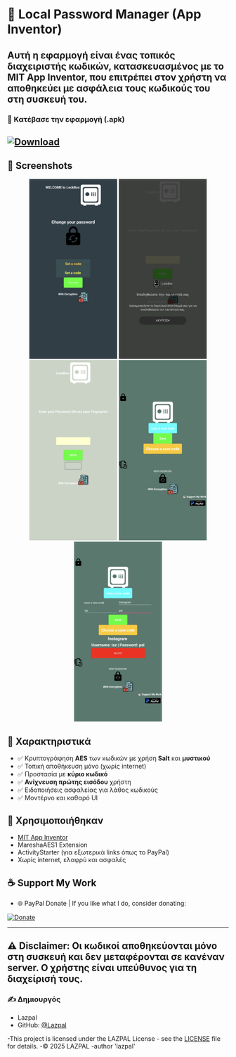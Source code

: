 # 🔐 Local Password Manager (App Inventor)

Αυτή η εφαρμογή είναι ένας **τοπικός διαχειριστής κωδικών**, κατασκευασμένος με το **MIT App Inventor**, που επιτρέπει στον χρήστη να αποθηκεύει με ασφάλεια τους κωδικούς του στη συσκευή του.
---
### 📲 Κατέβασε την εφαρμογή (.apk)
[![Download](https://img.shields.io/badge/Download-APK-blue?style=for-the-badge&logo=android)](https://github.com/Lazpal/Local-Password-Manager-LockBox/blob/main/LockBox.apk)
---
## 📸 Screenshots
 <p align="center">
  <img src="Screenshot/Screenshot_20250511_223829.jpg" width="200"/>
  <img src="Screenshot/Screenshot_20250511_223843.jpg" width="200"/>
  <img src="Screenshot/Screenshot_20250511_223851.jpg" width="200"/>
  <img src="Screenshot/Screenshot_20250511_223906.jpg" width="200"/>
  <img src="Screenshot/Screenshot_20250511_223934.jpg" width="200"/>
</p>

## 📱 Χαρακτηριστικά

- ✅ Κρυπτογράφηση **AES** των κωδικών με χρήση **Salt** και **μυστικού**
- ✅ Τοπική αποθήκευση μόνο (χωρίς internet)
- ✅ Προστασία με **κύριο κωδικό**
- ✅ **Ανίχνευση πρώτης εισόδου** χρήστη
- ✅ Ειδοποιήσεις ασφαλείας για λάθος κωδικούς
- ✅ Μοντέρνο και καθαρό UI

## 🔧 Χρησιμοποιήθηκαν

- [MIT App Inventor](https://appinventor.mit.edu/)
- MareshaAES1 Extension
- ActivityStarter (για εξωτερικά links όπως το PayPal)
- Χωρίς internet, ελαφρύ και ασφαλές


## ☕ Support My Work
- 🌐 PayPal Donate |
 If you like what I do, consider donating:

[![Donate](https://www.paypalobjects.com/en_US/i/btn/btn_donate_LG.gif)](https://www.paypal.com/donate?hosted_button_id=BC8S3RFPLQTHN)

---
**⚠️ Disclaimer:** Οι κωδικοί αποθηκεύονται μόνο στη συσκευή και δεν μεταφέρονται σε κανέναν server. Ο χρήστης είναι υπεύθυνος για τη διαχείρισή τους.
---
### ✍️ Δημιουργός

- Lazpal
- GitHub: [@Lazpal](https://github.com/Lazpal)

-This project is licensed under the LAZPAL License - see the [LICENSE](LICENSE) file for details.
-© 2025 LAZPAL
-author 'lazpal'
